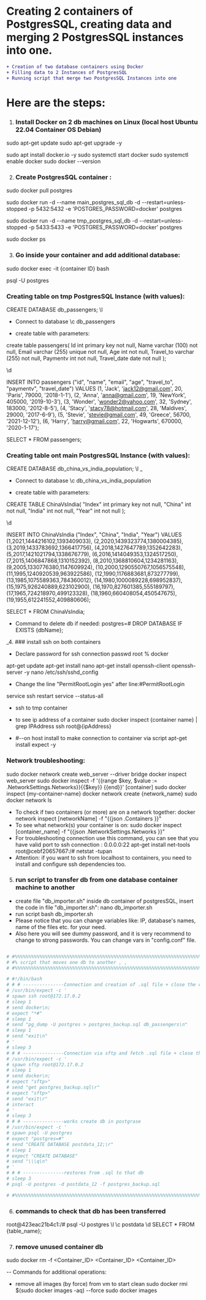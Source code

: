 <!-- ```diff
- text in red
+ text in green
! text in orange
# text in gray
@@ text in purple (and bold)@@
``` -->

# Creating 2 containers of PostgresSQL, creating data and merging 2 PostgresSQL instances into one.

```diff
+ Creation of two database containers using Docker 
+ Filling data to 2 Instances of PostgresSQL
+ Running script that merge two PostgresSQL Instances into one
```
# Here are the steps:

1. ### Install Docker on 2 db machines on Linux (local host Ubuntu 22.04 Container OS Debian)

sudo apt-get update
sudo apt-get upgrade -y

sudo apt install docker.io -y
sudo systemctl start docker
sudo systemctl enable docker
sudo docker --version

2.  ### Create PostgresSQL container :
sudo docker pull postgres

sudo docker run -d --name main_postgres_sql_db -d --restart=unless-stopped -p 5432:5432 -e 'POSTGRES_PASSWORD=docker' postgres

sudo docker run -d --name tmp_postgres_sql_db -d --restart=unless-stopped -p 5433:5433 -e 'POSTGRES_PASSWORD=docker' postgres

sudo docker ps

3. ### Go inside your container and add additional database:

sudo docker exec -it {container ID} bash
<!-- 
sudo docker exec -it 26bcce618c33 bash
sudo docker exec -it 9a0cd89f3768 bash -->

psql -U postgres

### Creating table on tmp PostgresSQL Instance (with values):

CREATE DATABASE db_passengers;
\l

- Connect to database
\c db_passengers
<!-- create table student ( rolINo int,name varchar (10) ,primary key(rolINo)); -->
- create table with parameters:

create table passengers(
Id int primary key not null,
Name varchar (100) not null,
Email varchar (255) unique not null,
Age int not null,
Travel_to varchar (255) not null,
Paymentv int not null,
Travel_date date not null
);

\d
<!-- insert into student(rolINo, name) values (101, 'brijen'); -->
INSERT INTO passengers ("id", "name", "email", "age", "travel_to", "paymentv", "travel_date")
VALUES
(1, 'Jack', 'jack12@gmail.com', 20, 'Paris', 79000, '2018-1-1'),
(2, 'Anna', 'anna@gmail.com', 19, 'NewYork', 405000, '2019-10-3'),
(3, 'Wonder', 'wonder2@yahoo.com', 32, 'Sydney', 183000, '2012-8-5'),
(4, 'Stacy', 'stacy78@hotmail.com', 28, 'Maldives', 29000, '2017-6-9'),
(5, 'Stevie', 'stevie@gmail.com', 49, 'Greece', 56700, '2021-12-12'),
(6, 'Harry', 'harry@gmail.com', 22, 'Hogwarts', 670000, '2020-1-17');

SELECT * FROM passengers;

### Creating table ont main PostgresSQL Instance (with values):
CREATE DATABASE db_china_vs_india_population;
\l
_

- Connect to database
\c db_china_vs_india_population
<!-- create table student ( rolINo int,name varchar (10) ,primary key(rolINo)); -->
- create table with parameters:

CREATE TABLE ChinaVsIndia(
"Index" int primary key not null,
"China" int not null,
"India" int not null,
"Year"  int not null
);

\d
<!-- insert into student(rolINo, name) values (101, 'brijen'); -->
INSERT INTO ChinaVsIndia ("Index", "China", "India", "Year")
VALUES
(1,2021,1444216102,1393409033),
(2,2020,1439323774,1380004385),
(3,2019,1433783692,1366417756),
(4,2018,1427647789,1352642283),
(5,2017,1421021794,1338676779),
(6,2016,1414049353,1324517250),
(7,2015,1406847868,1310152392),
(8,2010,1368810604,1234281163),
(9,2005,1330776380,1147609924),
(10,2000,1290550767,1056575548),
(11,1995,1240920539,963922586),
(12,1990,1176883681,873277799),
(13,1985,1075589363,784360012),
(14,1980,1000089228,698952837),
(15,1975,926240889,623102900),
(16,1970,827601385,555189797),
(17,1965,724218970,499123328),
(18,1960,660408054,450547675),
(19,1955,612241552,409880606);

SELECT * FROM ChinaVsIndia;

- Command to delete db if needed:
postgres=# DROP DATABASE IF EXISTS {dbName};
<!-- DROP DATABASE IF EXISTS db_china_vs_india_population; _-->

_4. ### install ssh on both containers

- Declare password for ssh connection
passwd root
% docker

apt-get update
apt-get install nano
apt-get install openssh-client openssh-server -y
nano /etc/ssh/sshd_config 

- Change the line "PermitRootLogin yes" after line:#PermitRootLogin 

service ssh restart
service --status-all

- ssh to tmp container
- to see ip address of a container
sudo docker inspect {container name} | grep IPAddress
ssh root@{ipAddress}

- #--on host install to make connection to container via script
apt-get install expect -y


<!-- 
tmp_postgres_sql_db
sudo docker inspect 26bcce618c33 | grep IPAddress
ssh root@172.17.0.3
sudo docker exec -it 26bcce618c33 bash

main_postgres_sql_db_
sudo docker inspect 9a0cd89f3768 | grep IPAddress
ssh root@172.17.0.2 
sudo docker exec -it 9a0cd89f3768 bash

-->

### Network troubleshooting:

sudo docker network create web_server --driver bridge
docker inspect web_server
sudo docker inspect -f '{{range $key, $value := .NetworkSettings.Networks}}{{$key}} {{end}}' [container]
sudo docker inspect {my-container-name}
docker network create {network_name}
sudo docker network ls
- To check if two containers (or more) are on a network together: 
docker network inspect [networkName] -f "{{json .Containers }}"
- To see what network(s) your container is on:
sudo docker inspect [container_name] -f "{{json .NetworkSettings.Networks }}"
- For troubleshooting connection use this command, you can see that you have valid port to ssh connection : 0.0.0.0:22
apt-get install net-tools
root@cebf20657667:/# netstat -tupan
- Attention: if you want to ssh from localhost to containers, you need to install and configure ssh dependencies too.

5. ### run script to transfer db from one database container machine to another

- create file "db_importer.sh" inside db container of postgresSQL, insert the code in file "db_importer.sh":
nano db_importer.sh
- run script
bash db_importer.sh
- Please notice that you can change variables like: IP, database's names, name of the files etc. for your need.
- Also here you will see dummy password, and it is very recommend to change to strong passwords. You can change vars in "config.conf" file.

```bash

# #%%%%%%%%%%%%%%%%%%%%%%%%%%%%%%%%%%%%%%%%%%%%%%%%%%%%%%%%%%%%%%%%%%%%%%%%%%%%%%%%%%%%%%%%%%%%%%%%%%%%%%%%%
# #% script that moves one db to another , ,
# #%%%%%%%%%%%%%%%%%%%%%%%%%%%%%%%%%%%%%%%%%%%%%%%%%%%%%%%%%%%%%%%%%%%%%%%%%%%%%%%%%%%%%%%%%%%%%%%%%%%%%%%%%

# #!/bin/bash
# # # ---------------Connection and creation of .sql file + close the connection---Working
# /usr/bin/expect -c ' 
# spawn ssh root@172.17.0.2
# sleep 1
# send docker\n;
# expect "*#" 
# sleep 1
# send "pg_dump -U postgres > postgres_backup.sql db_passengers\n" 
# sleep 1
# send "exit\n"
# '
# sleep 3
# # # ---------------Connection via sftp and fetch .sql file + close the connection
# /usr/bin/expect -c ' 
# spawn sftp root@172.17.0.2 
# sleep 1
# send docker\n;
# expect "sftp>"
# send "get postgres_backup.sql\r"
# expect "sftp>"
# send "exit\r"
# interact
# '
# sleep 3
# # # ---------------works create db in postgrase
# /usr/bin/expect -c ' 
# spawn psql -U postgres
# expect "postgres=#"
# send "CREATE DATABASE postdata_12;\r"
# sleep 1
# expect "CREATE DATABASE"
# send "\\\q\n"
# '
# # # ---------------restores from .sql to that db
# sleep 3
# psql -U postgres -d postdata_12 -f postgres_backup.sql 

# #%%%%%%%%%%%%%%%%%%%%%%%%%%%%%%%%%%%%%%%%%%%%%%%%%%%%%%%%%%%%%%%%%%%%%%%%%%%%%%%%%%%%%%%%%%%%%%%%%%%%%%%%%
```
6. ###  commands to check that db has been transferred
root@423eac21b4c1:/# psql -U postgres
\l
\c postdata
\d
SELECT * FROM {table_name};

7. ### remove unused container db
sudo docker rm -f <Container_ID> <Container_ID> 
<Container_ID> 

-- Commands for additional operations:

-  remove all images (by force) from vm to start clean
sudo docker rmi $(sudo docker images -aq) --force
sudo docker images